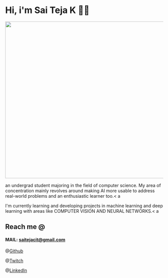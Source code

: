 

# Hi, i'm Sai Teja K 👋🏻

<div style="background-image: url('https://github.com/saitejakavuru/saitejakavuru/blob/master/network.png');">
<img src = "https://github.com/saitejakavuru/saitejakavuru/blob/master/network.png" align="center" width = "1000" height="500">

an undergrad student majoring in the field of computer science. My area of concentration mainly revolves around making AI more usable to address real-world problems and an enthusiastic learner too.< a

I'm currently learning and developing projects in machine learning and deep learning with areas like COMPUTER VISION AND NEURAL NETWORKS.< a

## Reach me @
 
#### MAIL: saitejacit@gmail.com


@<a href="https://github.com/saitejakavuru">Github</a>

@<a href="https://www.twitch.tv/saitejak">Twitch</a> 

@<a href="https://www.linkedin.com/in/sai-teja-kavuru-2a4471135">LinkedIn</a> 
